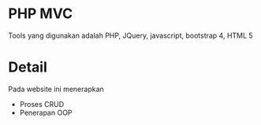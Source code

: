 # PHP MVC
Tools yang digunakan adalah PHP, JQuery, javascript, bootstrap 4, HTML 5
# Detail
Pada website ini menerapkan
<ul>
  <li>Proses CRUD</li>
  <li>Penerapan OOP</li>
</ul>
